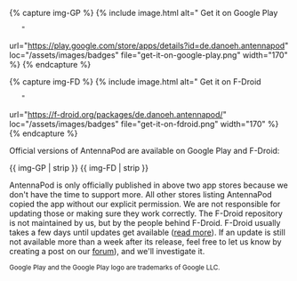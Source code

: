 <!-- mdpo-disable -->

{% capture img-GP %}
{% include image.html
   alt="
       <!-- mdpo-enable-next-line -->
       Get it on Google Play

       "
   url="https://play.google.com/store/apps/details?id=de.danoeh.antennapod"
   loc="/assets/images/badges"
   file="get-it-on-google-play.png"
   width="170"
%}
{% endcapture %}

{% capture img-FD %}
{% include image.html
   alt="
       <!-- mdpo-enable-next-line -->
       Get it on F-Droid

       "
   url="https://f-droid.org/packages/de.danoeh.antennapod/"
   loc="/assets/images/badges"
   file="get-it-on-fdroid.png"
   width="170"
%}
{% endcapture %}

<!-- mdpo-enable -->

Official versions of AntennaPod are available on Google Play and F-Droid:

<!-- mdpo-disable-next-line -->
{{ img-GP | strip }} {{ img-FD | strip }}

AntennaPod is only officially published in above two app stores because we don't have the time to support more. All other stores listing AntennaPod copied the app without our explicit permission. We are not responsible for updating those or making sure they work correctly. The F-Droid repository is not maintained by us, but by the people behind F-Droid. F-Droid usually takes a few days until updates get available ([read more](/documentation/general/f-droid)). If an update is still not available more than a week after its release, feel free to let us know by creating a post on our [forum](https://forum.antennapod.org/)), and we'll investigate it.

<small>Google Play and the Google Play logo are trademarks of Google LLC.</small>
